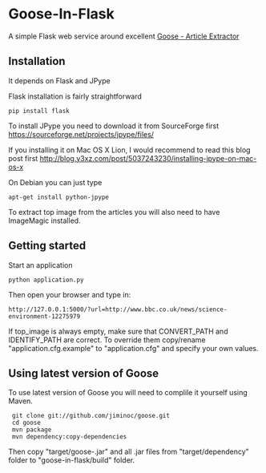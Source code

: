 Goose-In-Flask
==============

A simple Flask web service around excellent [Goose - Article Extractor](https://github.com/jiminoc/goose)

Installation
------------

It depends on Flask and JPype

Flask installation is fairly straightforward

    pip install flask

To install JPype you need to download it from SourceForge first
https://sourceforge.net/projects/jpype/files/

If you installing it on Mac OS X Lion, I would recommend to read this blog post
first http://blog.y3xz.com/post/5037243230/installing-jpype-on-mac-os-x

On Debian you can just type

    apt-get install python-jpype

To extract top image from the articles you will also need to have ImageMagic installed.

Getting started
---------------

Start an application

    python application.py

Then open your browser and type in:

    http://127.0.0.1:5000/?url=http://www.bbc.co.uk/news/science-environment-12275979

If top_image is always empty, make sure that CONVERT_PATH and IDENTIFY_PATH are
correct. To override them copy/rename "application.cfg.example" to
"application.cfg" and specify your own values.

Using latest version of Goose
-----------------------------

To use latest version of Goose you will need to complile it yourself using
Maven.

     git clone git://github.com/jiminoc/goose.git
     cd goose
     mvn package
     mvn dependency:copy-dependencies

Then copy "target/goose-<version>.jar" and all .jar files from
"target/dependency" folder to "goose-in-flask/build" folder.
